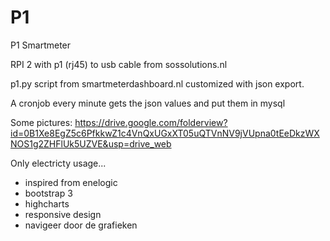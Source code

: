 # P1
P1 Smartmeter

RPI 2 with p1 (rj45) to usb cable from sossolutions.nl

p1.py script from smartmeterdashboard.nl customized with json export.

A cronjob every minute gets the json values and put them in mysql

Some pictures: 
https://drive.google.com/folderview?id=0B1Xe8EgZ5c6PfkkwZ1c4VnQxUGxXT05uQTVnNV9jVUpna0tEeDkzWXNOS1g2ZHFlUk5UZVE&usp=drive_web


Only electricty usage...
* inspired from enelogic
* bootstrap 3
* highcharts
* responsive design
* navigeer door de grafieken
